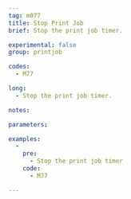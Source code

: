 ```yaml
---
tag: m077
title: Stop Print Job
brief: Stop the print job timer.

experimental: false
group: printjob

codes:
  - M77

long:
  - Stop the print job timer.

notes:

parameters:

examples:
  -
    pre:
      - Stop the print job timer
    code:
      - M77

---
```


